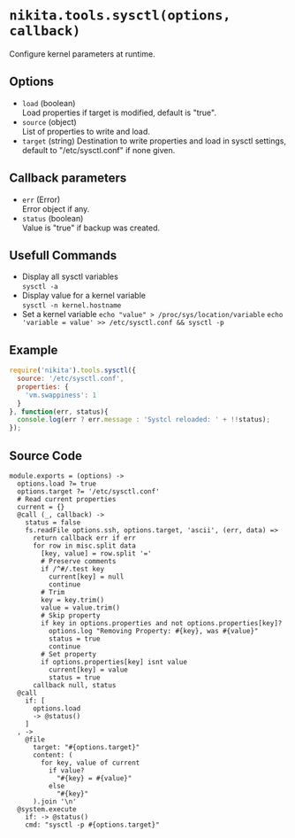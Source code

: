 
# `nikita.tools.sysctl(options, callback)`

Configure kernel parameters at runtime.

## Options

* `load` (boolean)   
  Load properties if target is modified, default is "true".   
* `source` (object)   
  List of properties to write and load.   
* `target` (string)
  Destination to write properties and load in sysctl settings, default to "/etc/sysctl.conf" if none given.

## Callback parameters

* `err` (Error)   
  Error object if any.   
* `status`  (boolean)   
  Value is "true" if backup was created.   

## Usefull Commands

* Display all sysctl variables   
  `sysctl -a`
* Display value for a kernel variable   
  `sysctl -n kernel.hostname`
* Set a kernel variable
  `echo "value" > /proc/sys/location/variable`
  `echo 'variable = value' >> /etc/sysctl.conf && sysctl -p`

## Example

```js
require('nikita').tools.sysctl({
  source: '/etc/sysctl.conf',
  properties: {
    'vm.swappiness': 1
  }
}, function(err, status){
  console.log(err ? err.message : 'Systcl reloaded: ' + !!status);
});
```

## Source Code

    module.exports = (options) ->
      options.load ?= true
      options.target ?= '/etc/sysctl.conf'
      # Read current properties
      current = {}
      @call (_, callback) ->
        status = false
        fs.readFile options.ssh, options.target, 'ascii', (err, data) =>
          return callback err if err
          for row in misc.split data
            [key, value] = row.split '='
            # Preserve comments
            if /^#/.test key
              current[key] = null
              continue
            # Trim
            key = key.trim()
            value = value.trim()
            # Skip property
            if key in options.properties and not options.properties[key]?
              options.log "Removing Property: #{key}, was #{value}"
              status = true
              continue
            # Set property
            if options.properties[key] isnt value
              current[key] = value
              status = true
          callback null, status
      @call
        if: [
          options.load
          -> @status()
        ]
      , ->
        @file
          target: "#{options.target}"
          content: (
            for key, value of current
              if value?
                "#{key} = #{value}"
              else
                "#{key}"
          ).join '\n'
      @system.execute
        if: -> @status()
        cmd: "sysctl -p #{options.target}"
